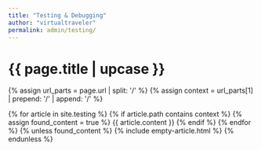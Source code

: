 ```yaml
---
title: "Testing & Debugging"
author: "virtualtraveler"
permalink: admin/testing/
---
```


<h1 class="primary">{{ page.title | upcase }}</h1>

{% assign url_parts = page.url | split: '/' %}
{% assign context = url_parts[1] | prepend: '/' | append: '/' %}

{% for article in site.testing %}
{% if article.path contains context %}
{% assign found_content = true %}
{{ article.content }}
{% endif %}
{% endfor %}
{% unless found_content %}
{% include empty-article.html %}
{% endunless %}
